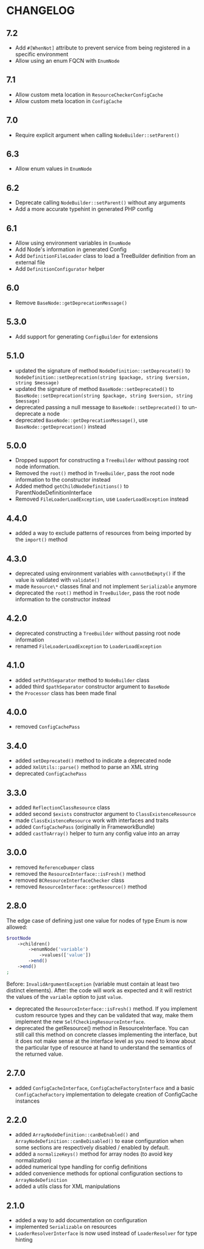 CHANGELOG
=========

7.2
---

 * Add `#[WhenNot]` attribute to prevent service from being registered in a specific environment
 * Allow using an enum FQCN with `EnumNode`

7.1
---

 * Allow custom meta location in `ResourceCheckerConfigCache`
 * Allow custom meta location in `ConfigCache`

7.0
---

 * Require explicit argument when calling `NodeBuilder::setParent()`

6.3
---

 * Allow enum values in `EnumNode`

6.2
---

 * Deprecate calling `NodeBuilder::setParent()` without any arguments
 * Add a more accurate typehint in generated PHP config

6.1
---

 * Allow using environment variables in `EnumNode`
 * Add Node's information in generated Config
 * Add `DefinitionFileLoader` class to load a TreeBuilder definition from an external file
 * Add `DefinitionConfigurator` helper

6.0
---

 * Remove `BaseNode::getDeprecationMessage()`

5.3.0
-----

 * Add support for generating `ConfigBuilder` for extensions

5.1.0
-----

 * updated the signature of method `NodeDefinition::setDeprecated()` to `NodeDefinition::setDeprecation(string $package, string $version, string $message)`
 * updated the signature of method `BaseNode::setDeprecated()` to `BaseNode::setDeprecation(string $package, string $version, string $message)`
 * deprecated passing a null message to `BaseNode::setDeprecated()` to un-deprecate a node
 * deprecated `BaseNode::getDeprecationMessage()`, use `BaseNode::getDeprecation()` instead

5.0.0
-----

 * Dropped support for constructing a `TreeBuilder` without passing root node information.
 * Removed the `root()` method in `TreeBuilder`, pass the root node information to the constructor instead
 * Added method `getChildNodeDefinitions()` to ParentNodeDefinitionInterface
 * Removed `FileLoaderLoadException`, use `LoaderLoadException` instead

4.4.0
-----

 * added a way to exclude patterns of resources from being imported by the `import()` method

4.3.0
-----

 * deprecated using environment variables with `cannotBeEmpty()` if the value is validated with `validate()`
 * made `Resource\*` classes final and not implement `Serializable` anymore
 * deprecated the `root()` method in `TreeBuilder`, pass the root node information to the constructor instead

4.2.0
-----

 * deprecated constructing a `TreeBuilder` without passing root node information
 * renamed `FileLoaderLoadException` to `LoaderLoadException`

4.1.0
-----

 * added `setPathSeparator` method to `NodeBuilder` class
 * added third `$pathSeparator` constructor argument to `BaseNode`
 * the `Processor` class has been made final

4.0.0
-----

 * removed `ConfigCachePass`

3.4.0
-----

 * added `setDeprecated()` method to indicate a deprecated node
 * added `XmlUtils::parse()` method to parse an XML string
 * deprecated `ConfigCachePass`

3.3.0
-----

 * added `ReflectionClassResource` class
 * added second `$exists` constructor argument to `ClassExistenceResource`
 * made `ClassExistenceResource` work with interfaces and traits
 * added `ConfigCachePass` (originally in FrameworkBundle)
 * added `castToArray()` helper to turn any config value into an array

3.0.0
-----

 * removed `ReferenceDumper` class
 * removed the `ResourceInterface::isFresh()` method
 * removed `BCResourceInterfaceChecker` class
 * removed `ResourceInterface::getResource()` method

2.8.0
-----

The edge case of defining just one value for nodes of type Enum is now allowed:

```php
$rootNode
    ->children()
        ->enumNode('variable')
            ->values(['value'])
        ->end()
    ->end()
;
```

Before: `InvalidArgumentException` (variable must contain at least two
distinct elements).
After: the code will work as expected and it will restrict the values of the
`variable` option to just `value`.

 * deprecated the `ResourceInterface::isFresh()` method. If you implement custom resource types and they
   can be validated that way, make them implement the new `SelfCheckingResourceInterface`.
 * deprecated the getResource() method in ResourceInterface. You can still call this method
   on concrete classes implementing the interface, but it does not make sense at the interface
   level as you need to know about the particular type of resource at hand to understand the
   semantics of the returned value.

2.7.0
-----

 * added `ConfigCacheInterface`, `ConfigCacheFactoryInterface` and a basic `ConfigCacheFactory`
   implementation to delegate creation of ConfigCache instances

2.2.0
-----

 * added `ArrayNodeDefinition::canBeEnabled()` and `ArrayNodeDefinition::canBeDisabled()`
   to ease configuration when some sections are respectively disabled / enabled
   by default.
 * added a `normalizeKeys()` method for array nodes (to avoid key normalization)
 * added numerical type handling for config definitions
 * added convenience methods for optional configuration sections to `ArrayNodeDefinition`
 * added a utils class for XML manipulations

2.1.0
-----

 * added a way to add documentation on configuration
 * implemented `Serializable` on resources
 * `LoaderResolverInterface` is now used instead of `LoaderResolver` for type
   hinting
